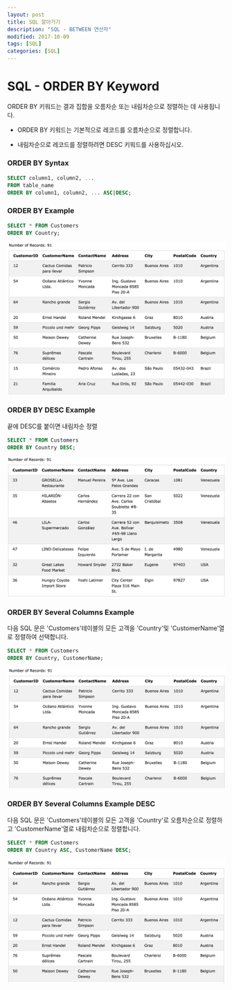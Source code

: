 ```yaml
---
layout: post
title: SQL 알아가기
description: "SQL - BETWEEN 연산자"
modified: 2017-10-09
tags: [SQL]
categories: [SQL]
---
```


# SQL - ORDER BY Keyword

ORDER BY 키워드는 결과 집합을 오름차순 또는 내림차순으로 정렬하는 데 사용됩니다. 

- ORDER BY 키워드는 기본적으로 레코드를 오름차순으로 정렬합니다. 

- 내림차순으로 레코드를 정렬하려면 DESC 키워드를 사용하십시오.

### ORDER BY Syntax

```sql
SELECT column1, column2, ...
FROM table_name
ORDER BY column1, column2, ... ASC|DESC;
```

### ORDER BY Example

```sql
SELECT * FROM Customers
ORDER BY Country;
```

![](../images/sql-images/sorted-data.png)

### ORDER BY DESC Example

끝에 DESC를 붙이면 내림차순 정렬

```sql
SELECT * FROM Customers
ORDER BY Country DESC;
```
![](../images/sql-images/sorted-down.png)

### ORDER BY Several Columns Example

다음 SQL 문은 'Customers'테이블의 모든 고객을 'Country'및 'CustomerName'열로 정렬하여 선택합니다.

```sql
SELECT * FROM Customers
ORDER BY Country, CustomerName;
```
![](../images/sql-images/sorted-country-customer.png)


### ORDER BY Several Columns Example DESC

다음 SQL 문은 'Customers'테이블의 모든 고객을 'Country'로 오름차순으로 정렬하고 'CustomerName'열로 내림차순으로 정렬합니다.

```sql
SELECT * FROM Customers
ORDER BY Country ASC, CustomerName DESC;
```
![](../images/sql-images/sorted-DESC.png)

